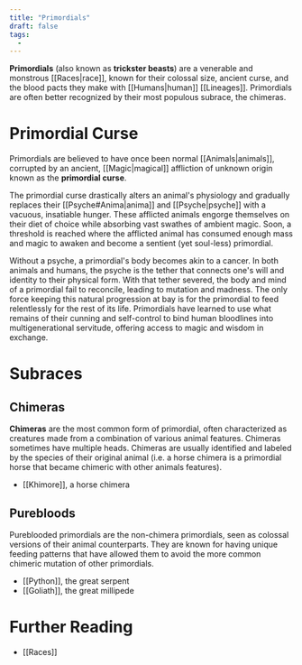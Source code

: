 ```yaml
---
title: "Primordials"
draft: false
tags:
  - 
---
```


**Primordials** (also known as **trickster beasts**) are a venerable and monstrous [[Races|race]], known for their colossal size, ancient curse, and the blood pacts they make with [[Humans|human]] [[Lineages]]. Primordials are often better recognized by their most populous subrace, the chimeras.

# Primordial Curse
Primordials are believed to have once been normal [[Animals|animals]], corrupted by an ancient, [[Magic|magical]] affliction of unknown origin known as the **primordial curse**. 

The primordial curse drastically alters an animal's physiology and gradually replaces their [[Psyche#Anima|anima]] and [[Psyche|psyche]] with a vacuous, insatiable hunger. These afflicted animals engorge themselves on their diet of choice while absorbing vast swathes of ambient magic. Soon, a threshold is reached where the afflicted animal has consumed enough mass and magic to awaken and become a sentient (yet soul-less) primordial.

Without a psyche, a primordial's body becomes akin to a cancer. In both animals and humans, the psyche is the tether that connects one's will and identity to their physical form. With that tether severed, the body and mind of a primordial fail to reconcile, leading to mutation and madness. The only force keeping this natural progression at bay is for the primordial to feed relentlessly for the rest of its life. Primordials have learned to use what remains of their cunning and self-control to bind human bloodlines into multigenerational servitude, offering access to magic and wisdom in exchange.

# Subraces
## Chimeras 
**Chimeras** are the most common form of primordial, often characterized as creatures made from a combination of various animal features. Chimeras sometimes have multiple heads. Chimeras are usually identified and labeled by the species of their original animal (i.e. a horse chimera is a primordial horse that became chimeric with other animals features).

- [[Khimore]], a horse chimera

## Purebloods
Pureblooded primordials are the non-chimera primordials, seen as colossal versions of their animal counterparts. They are known for having unique feeding patterns that have allowed them to avoid the more common chimeric mutation of other primordials.
- [[Python]], the great serpent
- [[Goliath]], the great millipede

# Further Reading
- [[Races]]

